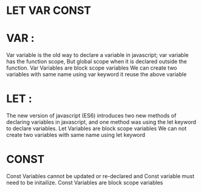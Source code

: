 # LET VAR CONST

# VAR : 
Var variable is the old way to declare a variable in javascript; var variable has the function scope, But global scope when it is declared outside the function. Var Variables are block scope variables
We can create two variables with same name using var keyword it reuse the above variable 

# LET : 
The new version of javascript (ES6) introduces two new methods of declaring variables in javascript, and one method was using the let keyword to declare variables. Let Variables are block scope variables
We can not create two variables with same name using let keyword 

# CONST
Const Variables cannot be updated or re-declared and Const variable must need to be initailize. Const Variables are block scope variables
